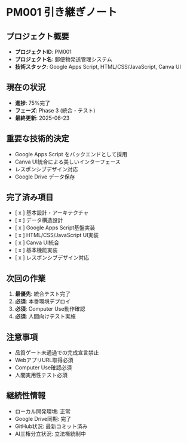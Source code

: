 # PM001 引き継ぎノート

## プロジェクト概要
- **プロジェクトID**: PM001
- **プロジェクト名**: 郵便物発送管理システム
- **技術スタック**: Google Apps Script, HTML/CSS/JavaScript, Canva UI

## 現在の状況
- **進捗**: 75%完了
- **フェーズ**: Phase 3 (統合・テスト)
- **最終更新**: 2025-06-23

## 重要な技術的決定
- Google Apps Script をバックエンドとして採用
- Canva UI統合による美しいインターフェース
- レスポンシブデザイン対応
- Google Drive データ保存

## 完了済み項目
- [ x ] 基本設計・アーキテクチャ
- [ x ] データ構造設計
- [ x ] Google Apps Script基盤実装
- [ x ] HTML/CSS/JavaScript UI実装
- [ x ] Canva UI統合
- [ x ] 基本機能実装
- [ x ] レスポンシブデザイン対応

## 次回の作業
1. **最優先**: 統合テスト完了
2. **必須**: 本番環境デプロイ
3. **必須**: Computer Use動作確認
4. **必須**: 人間向けテスト実施

## 注意事項
- 品質ゲート未通過での完成宣言禁止
- WebアプリURL取得必須
- Computer Use確認必須
- 人間実用性テスト必須

## 継続性情報
- ローカル開発環境: 正常
- Google Drive同期: 完了
- GitHub状況: 最新コミット済み
- AI三権分立状況: 立法権統制中

